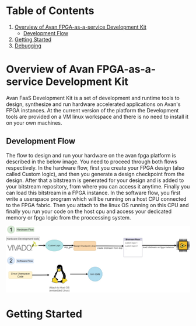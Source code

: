 # Table of Contents
1. [Overview of Avan FPGA-as-a-service Development Kit](#overview-of-avan-fpga-as-a-service-development-kit)
    - [Development Flow](#development-flow)
2. [Getting Started](#getting-started)
3. [Debugging](#debugging)


# Overview of Avan FPGA-as-a-service Development Kit

Avan FaaS Development Kit is a set of development and runtime tools to design, synthesize and run hardware accelerated applications on Avan's FPGA instances. At the current version of the platform the Development tools are provided on a VM linux workspace and there is no need to install it on your own machines.

## Development Flow
The flow to design and run your hardware on the avan fpga platform is described in the below image. You need to proceed through both flows respectively.
In the hardware flow, first you create your FPGA design (also called Custom logic), and then you generate a design checkpoint from the design. After that a bitstream is generated for your design and is added to your bitstream repository, from where you can access it anytime. Finally you can load this bitstream in a FPGA instance.
In the software flow, you first write a userspace program which will be running on a host CPU connected to the FPGA fabric. Then you attach to the linux OS running on this CPU and finally you run your code on the host cpu and access your dedicated memory or fpga logic from the proccessing system.

![Alt text](design_flow.jpg)


# Getting Started

